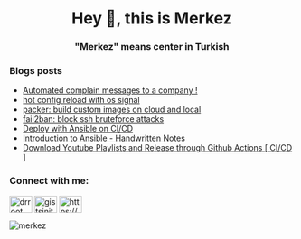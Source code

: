 <h1 align="center">Hey 👋, this is Merkez</h1>
<h3 align="center">"Merkez" means center in Turkish</h3>


### Blogs posts
<!-- BLOG-POST-LIST:START -->
- [Automated complain messages to a company !](https://mrturkmen.com/posts/automation-for-complain/)
- [hot config reload with os signal](https://mrturkmen.com/posts/hot-reload-with-os-signals/)
- [packer: build custom images on cloud and local](https://mrturkmen.com/posts/build-with-packer/)
- [fail2ban: block ssh bruteforce attacks](https://mrturkmen.com/posts/fail2ban/)
- [Deploy with Ansible on CI/CD](https://mrturkmen.com/posts/deploy-with-ansible/)
- [Introduction to Ansible - Handwritten Notes](https://mrturkmen.com/posts/introduction-to-ansible-notes/)
- [Download Youtube Playlists and Release through Github Actions [ CI/CD ]](https://mrturkmen.com/posts/download-release-youtube-playlists/)
<!-- BLOG-POST-LIST:END -->

<h3 align="left">Connect with me:</h3>
<p align="left">
<a href="https://twitter.com/drroot_" target="blank"><img align="center" src="https://raw.githubusercontent.com/rahuldkjain/github-profile-readme-generator/master/src/images/icons/Social/twitter.svg" alt="drroot_" height="30" width="40" /></a>
<a href="https://instagram.com/gistsinit" target="blank"><img align="center" src="https://raw.githubusercontent.com/rahuldkjain/github-profile-readme-generator/master/src/images/icons/Social/instagram.svg" alt="gistsinit" height="30" width="40" /></a>
<a href="https://mrturkmen.com/index.xml" target="blank"><img align="center" src="https://raw.githubusercontent.com/rahuldkjain/github-profile-readme-generator/master/src/images/icons/Social/rss.svg" alt="https://mrturkmen.com/index.xml" height="30" width="40" /></a>
</p>


<p align="left"> <img src="https://komarev.com/ghpvc/?username=merkez&label=visitors&color=0e75b6&style=flat" alt="merkez" /> </p>

